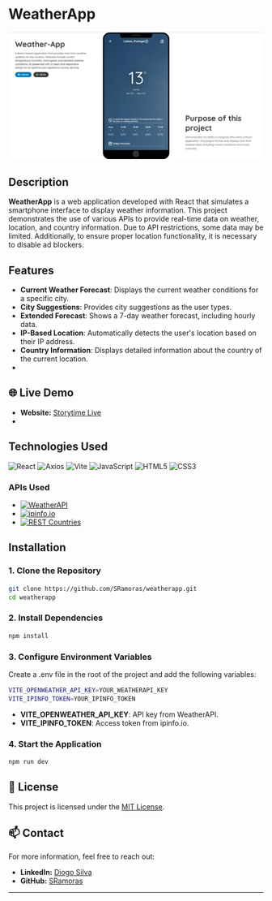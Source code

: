 # WeatherApp

![WeatherApp Screenshot](./src/assets/banner.png)

## Description

**WeatherApp** is a web application developed with React that simulates a smartphone interface to display weather information. This project demonstrates the use of various APIs to provide real-time data on weather, location, and country information. Due to API restrictions, some data may be limited. Additionally, to ensure proper location functionality, it is necessary to disable ad blockers.

## Features

- **Current Weather Forecast**: Displays the current weather conditions for a specific city.
- **City Suggestions**: Provides city suggestions as the user types.
- **Extended Forecast**: Shows a 7-day weather forecast, including hourly data.
- **IP-Based Location**: Automatically detects the user's location based on their IP address.
- **Country Information**: Displays detailed information about the country of the current location.
- 
## 🌐 Live Demo

- **Website:** [Storytime Live](https://sramoras.github.io/weatherapp/)
- 
## Technologies Used

![React](https://img.shields.io/badge/-React-61DAFB?logo=react&logoColor=white&style=flat)
![Axios](https://img.shields.io/badge/-Axios-5A29E4?logo=axios&logoColor=white&style=flat)
![Vite](https://img.shields.io/badge/-Vite-646CFF?logo=vite&logoColor=white&style=flat)
![JavaScript](https://img.shields.io/badge/-JavaScript-F7DF1E?logo=javascript&logoColor=black&style=flat)
![HTML5](https://img.shields.io/badge/-HTML5-E34F26?logo=html5&logoColor=white&style=flat)
![CSS3](https://img.shields.io/badge/-CSS3-1572B6?logo=css3&logoColor=white&style=flat)

### APIs Used

- [![WeatherAPI](https://img.shields.io/badge/-WeatherAPI-000000?logo=weatherapi&logoColor=white&style=flat)](https://www.weatherapi.com/)
- [![ipinfo.io](https://img.shields.io/badge/-ipinfo.io-000000?logo=ipinfo&logoColor=white&style=flat)](https://ipinfo.io/)
- [![REST Countries](https://img.shields.io/badge/-REST_Countries-000000?logo=restcountries&logoColor=white&style=flat)](https://restcountries.com/)

## Installation

### 1. Clone the Repository

```bash
git clone https://github.com/SRamoras/weatherapp.git
cd weatherapp
```

### 2. Install Dependencies

```bash
npm install
```

### 3. Configure Environment Variables
Create a .env file in the root of the project and add the following variables:
```bash
VITE_OPENWEATHER_API_KEY=YOUR_WEATHERAPI_KEY
VITE_IPINFO_TOKEN=YOUR_IPINFO_TOKEN
```
- **VITE_OPENWEATHER_API_KEY**: API key from WeatherAPI.
- **VITE_IPINFO_TOKEN**: Access token from ipinfo.io.

### 4. Start the Application
```bash
npm run dev
```

## 📄 License

This project is licensed under the [MIT License](./LICENSE).

## 📫 Contact

For more information, feel free to reach out:

- **LinkedIn:** [Diogo Silva](https://www.linkedin.com/in/diogo-silva-94068613b/)
- **GitHub:** [SRamoras](https://github.com/SRamoras)

---
